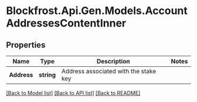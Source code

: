 # Blockfrost.Api.Gen.Models.AccountAddressesContentInner
## Properties

Name | Type | Description | Notes
------------ | ------------- | ------------- | -------------
**Address** | **string** | Address associated with the stake key | 

[[Back to Model list]](../README.md#documentation-for-models) [[Back to API list]](../README.md#documentation-for-api-endpoints) [[Back to README]](../README.md)

